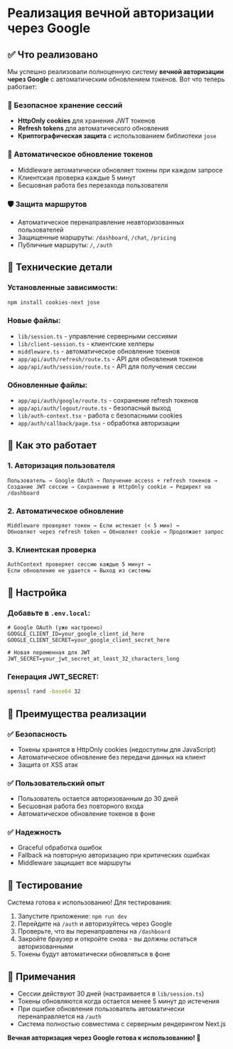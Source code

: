 # Реализация вечной авторизации через Google

## ✅ Что реализовано

Мы успешно реализовали полноценную систему **вечной авторизации через Google** с автоматическим обновлением токенов. Вот что теперь работает:

### 🔐 Безопасное хранение сессий
- **HttpOnly cookies** для хранения JWT токенов
- **Refresh tokens** для автоматического обновления
- **Криптографическая защита** с использованием библиотеки `jose`

### 🔄 Автоматическое обновление токенов
- Middleware автоматически обновляет токены при каждом запросе
- Клиентская проверка каждые 5 минут
- Бесшовная работа без перезахода пользователя

### 🛡️ Защита маршрутов
- Автоматическое перенаправление неавторизованных пользователей
- Защищенные маршруты: `/dashboard`, `/chat`, `/pricing`
- Публичные маршруты: `/`, `/auth`

## 🔧 Технические детали

### Установленные зависимости:
```bash
npm install cookies-next jose
```

### Новые файлы:
- `lib/session.ts` - управление серверными сессиями
- `lib/client-session.ts` - клиентские хелперы
- `middleware.ts` - автоматическое обновление токенов
- `app/api/auth/refresh/route.ts` - API для обновления токенов
- `app/api/auth/session/route.ts` - API для получения сессии

### Обновленные файлы:
- `app/api/auth/google/route.ts` - сохранение refresh токенов
- `app/api/auth/logout/route.ts` - безопасный выход
- `lib/auth-context.tsx` - работа с безопасными cookies
- `app/auth/callback/page.tsx` - обработка авторизации

## 🚀 Как это работает

### 1. Авторизация пользователя
```
Пользователь → Google OAuth → Получение access + refresh токенов → 
Создание JWT сессии → Сохранение в HttpOnly cookie → Редирект на /dashboard
```

### 2. Автоматическое обновление
```
Middleware проверяет токен → Если истекает (< 5 мин) → 
Обновляет через refresh token → Обновляет cookie → Продолжает запрос
```

### 3. Клиентская проверка
```
AuthContext проверяет сессию каждые 5 минут → 
Если обновление не удается → Выход из системы
```

## 🔧 Настройка

### Добавьте в `.env.local`:
```env
# Google OAuth (уже настроено)
GOOGLE_CLIENT_ID=your_google_client_id_here
GOOGLE_CLIENT_SECRET=your_google_client_secret_here

# Новая переменная для JWT
JWT_SECRET=your_jwt_secret_at_least_32_characters_long
```

### Генерация JWT_SECRET:
```bash
openssl rand -base64 32
```

## 🎯 Преимущества реализации

### ✅ Безопасность
- Токены хранятся в HttpOnly cookies (недоступны для JavaScript)
- Автоматическое обновление без передачи данных на клиент
- Защита от XSS атак

### ✅ Пользовательский опыт
- Пользователь остается авторизованным до 30 дней
- Бесшовная работа без повторного входа
- Автоматическое обновление токенов в фоне

### ✅ Надежность
- Graceful обработка ошибок
- Fallback на повторную авторизацию при критических ошибках
- Middleware защищает все маршруты

## 🧪 Тестирование

Система готова к использованию! Для тестирования:

1. Запустите приложение: `npm run dev`
2. Перейдите на `/auth` и авторизуйтесь через Google
3. Проверьте, что вы перенаправлены на `/dashboard`
4. Закройте браузер и откройте снова - вы должны остаться авторизованными
5. Токены будут автоматически обновляться в фоне

## 📝 Примечания

- Сессии действуют 30 дней (настраивается в `lib/session.ts`)
- Токены обновляются когда остается менее 5 минут до истечения
- При ошибке обновления пользователь автоматически перенаправляется на `/auth`
- Система полностью совместима с серверным рендерингом Next.js

**Вечная авторизация через Google готова к использованию! 🎉** 